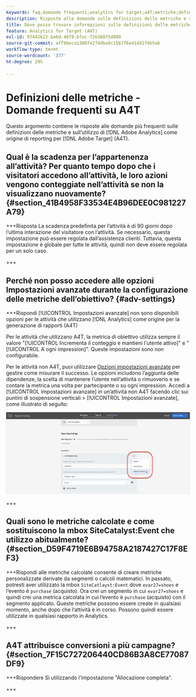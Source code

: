 ```yaml
---
keywords: faq;domande frequenti;analytics for target;a4T;metriche;definizioni metriche
description: Risposte alle domande sulle definizioni delle metriche e sull’utilizzo di Analytics per [!DNL Target] (A4T). A4T consente di utilizzare il reporting di Analytics con Adobe [!DNL Target] attività.
title: Dove posso trovare informazioni sulle definizioni delle metriche con A4T?
feature: Analytics for Target (A4T)
exl-id: 97442622-ba6d-46f8-bfac-72638875d889
source-git-commit: aff96eca1380f4274dba0c1567f6e41d42f4b5ab
workflow-type: tm+mt
source-wordcount: '377'
ht-degree: 29%

---
```


# Definizioni delle metriche - Domande frequenti su A4T

Questo argomento contiene le risposte alle domande più frequenti sulle definizioni delle metriche e sull’utilizzo di [!DNL Adobe Analytics] come origine di reporting per [!DNL Adobe Target] (A4T).

## Qual è la scadenza per l’appartenenza all’attività? Per quanto tempo dopo che i visitatori accedono all’attività, le loro azioni vengono conteggiate nell’attività se non la visualizzano nuovamente? {#section_41B4958F33534E4B96DEE0C981227A79}

+++Risposta La scadenza predefinita per l’attività è di 90 giorni dopo l’ultima interazione del visitatore con l’attività. Se necessario, questa impostazione può essere regolata dall’assistenza clienti. Tuttavia, questa impostazione è globale per tutte le attività, quindi non deve essere regolata per un solo caso.

+++

## Perché non posso accedere alle opzioni Impostazioni avanzate durante la configurazione delle metriche dell’obiettivo? {#adv-settings}

+++Rispondi [!UICONTROL Impostazioni avanzate] non sono disponibili opzioni per le attività che utilizzano [!DNL Analytics] come origine per la generazione di rapporti (A4T)

Per le attività che utilizzano A4T, la metrica di obiettivo utilizza sempre il valore &quot;[!UICONTROL Incrementa il conteggio e mantieni l&#39;utente attivo]&quot; e &quot;[!UICONTROL A ogni impression]&quot;. Queste impostazioni sono *non* configurabile.

Per le attività non A4T, puoi utilizzare [Opzioni impostazioni avanzate](/help/main/c-activities/r-success-metrics/success-metrics.md#section_7CE95A2FA8F5438E936C365A6D43BC5B) per gestire come misurare il successo. Le opzioni includono l’aggiunta delle dipendenze, la scelta di mantenere l’utente nell’attività o rimuoverlo e se contare la metrica una volta per partecipante o su ogni impression. Accedi a [!UICONTROL Impostazioni avanzate] in un’attività non A4T facendo clic sui puntini di sospensione verticali > [!UICONTROL Impostazioni avanzate], come illustrato di seguito:

![Impostazioni avanzate](/help/main/c-activities/r-success-metrics/assets/advanced-settings.png)

+++

## Quali sono le metriche calcolate e come sostituiscono la mbox SiteCatalyst:Event che utilizzo abitualmente? {#section_D59F4719E6B94758A2187427C17F8EF3}

+++Rispondi alle metriche calcolate consente di creare metriche personalizzate derivate da segmenti o calcoli matematici. In passato, potresti aver utilizzato la mbox `SiteCatlayst:Event` dove `evar27=shoes` e l’evento è `purchase` (acquisto). Ora crei un segmento in cui `evar27=shoes` e quindi crei una metrica calcolata in cui l’evento è `purchase` (acquisto) con il segmento applicato. Queste metriche possono essere create in qualsiasi momento, anche dopo che l’attività è in corso. Possono quindi essere utilizzate in qualsiasi rapporto in Analytics.

+++

## A4T attribuisce conversioni a più campagne? {#section_7F15C727206440CD86B3A8CE77087DF9}

+++Rispondere Sì utilizzando l&#39;impostazione &quot;Allocazione completa&quot;.

+++